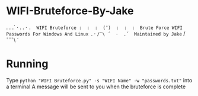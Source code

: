 # WIFI-Bruteforce-By-Jake

   .               .
 .´  ·  .     .  ·  `.  WIFI Bruteforce
 :  :  :  (¯)  :  :  :  Brute Force WIFI Passwords For Windows And Linux
 `.  ·  ` /¯\ ´  ·  .´  Maintained by Jake
   `     /¯¯¯\     ´
   
# Running

Type `python "WIFI Bruteforce.py" -s "WIFI Name" -w "passwords.txt"` into a terminal
A message will be sent to you when the bruteforce is complete
